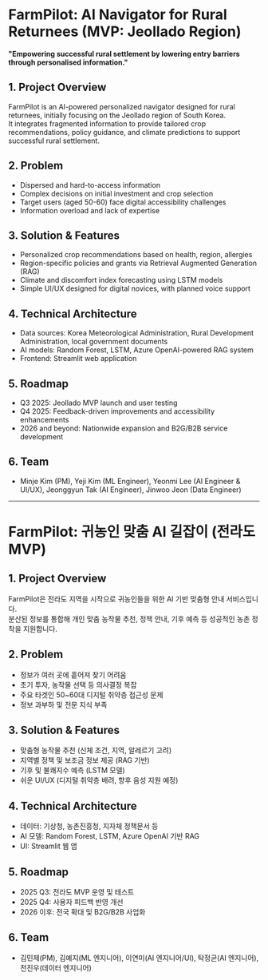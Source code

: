 # FarmPilot: AI Navigator for Rural Returnees (MVP: Jeollado Region)

**"Empowering successful rural settlement by lowering entry barriers through personalised information."**

## 1. Project Overview  
FarmPilot is an AI-powered personalized navigator designed for rural returnees, initially focusing on the Jeollado region of South Korea.  
It integrates fragmented information to provide tailored crop recommendations, policy guidance, and climate predictions to support successful rural settlement.

## 2. Problem  
- Dispersed and hard-to-access information  
- Complex decisions on initial investment and crop selection  
- Target users (aged 50-60) face digital accessibility challenges  
- Information overload and lack of expertise

## 3. Solution & Features  
- Personalized crop recommendations based on health, region, allergies  
- Region-specific policies and grants via Retrieval Augmented Generation (RAG)  
- Climate and discomfort index forecasting using LSTM models  
- Simple UI/UX designed for digital novices, with planned voice support

## 4. Technical Architecture  
- Data sources: Korea Meteorological Administration, Rural Development Administration, local government documents  
- AI models: Random Forest, LSTM, Azure OpenAI-powered RAG system  
- Frontend: Streamlit web application

## 5. Roadmap  
- Q3 2025: Jeollado MVP launch and user testing  
- Q4 2025: Feedback-driven improvements and accessibility enhancements  
- 2026 and beyond: Nationwide expansion and B2G/B2B service development

## 6. Team  
- Minje Kim (PM), Yeji Kim (ML Engineer), Yeonmi Lee (AI Engineer & UI/UX), Jeonggyun Tak (AI Engineer), Jinwoo Jeon (Data Engineer)

---
# FarmPilot: 귀농인 맞춤 AI 길잡이 (전라도 MVP)

## 1. Project Overview  
FarmPilot은 전라도 지역을 시작으로 귀농인들을 위한 AI 기반 맞춤형 안내 서비스입니다.  
분산된 정보를 통합해 개인 맞춤 농작물 추천, 정책 안내, 기후 예측 등 성공적인 농촌 정착을 지원합니다.

## 2. Problem  
- 정보가 여러 곳에 흩어져 찾기 어려움  
- 초기 투자, 농작물 선택 등 의사결정 복잡  
- 주요 타겟인 50~60대 디지털 취약층 접근성 문제  
- 정보 과부하 및 전문 지식 부족

## 3. Solution & Features  
- 맞춤형 농작물 추천 (신체 조건, 지역, 알레르기 고려)  
- 지역별 정책 및 보조금 정보 제공 (RAG 기반)  
- 기후 및 불쾌지수 예측 (LSTM 모델)  
- 쉬운 UI/UX (디지털 취약층 배려, 향후 음성 지원 예정)

## 4. Technical Architecture  
- 데이터: 기상청, 농촌진흥청, 지자체 정책문서 등  
- AI 모델: Random Forest, LSTM, Azure OpenAI 기반 RAG  
- UI: Streamlit 웹 앱

## 5. Roadmap  
- 2025 Q3: 전라도 MVP 운영 및 테스트  
- 2025 Q4: 사용자 피드백 반영 개선  
- 2026 이후: 전국 확대 및 B2G/B2B 사업화

## 6. Team  
- 김민제(PM), 김예지(ML 엔지니어), 이연미(AI 엔지니어/UI), 탁정균(AI 엔지니어), 전진우(데이터 엔지니어)



